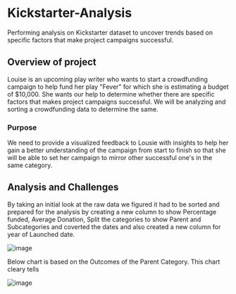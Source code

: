 # Kickstarter-Analysis
Performing analysis on Kickstarter dataset to uncover trends based on specific factors that make project campaigns successful.

## Overview of project 
Louise is an upcoming play writer who wants to start a crowdfunding campaign to help fund her play "Fever" for which she is estimating a budget of $10,000. She wants our help to determine whether there are specific factors that makes project campaigns successful. We will be analyzing and sorting a crowdfunding data to determine the same.

### Purpose
We need to provide a visualized feedback to Lousie with insights to help her gain a better understanding of the campaign from start to finish so that she will be able to set her campaign to mirror other successful one's in the same category.

## Analysis and Challenges 
By taking an initial look at the raw data we figured it had to be sorted and prepared for the analysis by creating a new column to show Percentage funded, Average Donation, Split the categories to show Parent and Subcategories and coverted the dates and also created a new column for year of Launched date.

![image](https://user-images.githubusercontent.com/78935551/109440416-343e0300-7a00-11eb-8834-06fccf978f05.png)



Below chart is based on the Outcomes of the Parent Category. This chart cleary tells 

![image](https://user-images.githubusercontent.com/78935551/109452425-b2f56900-7a1d-11eb-903a-0be2498cec8d.png)



